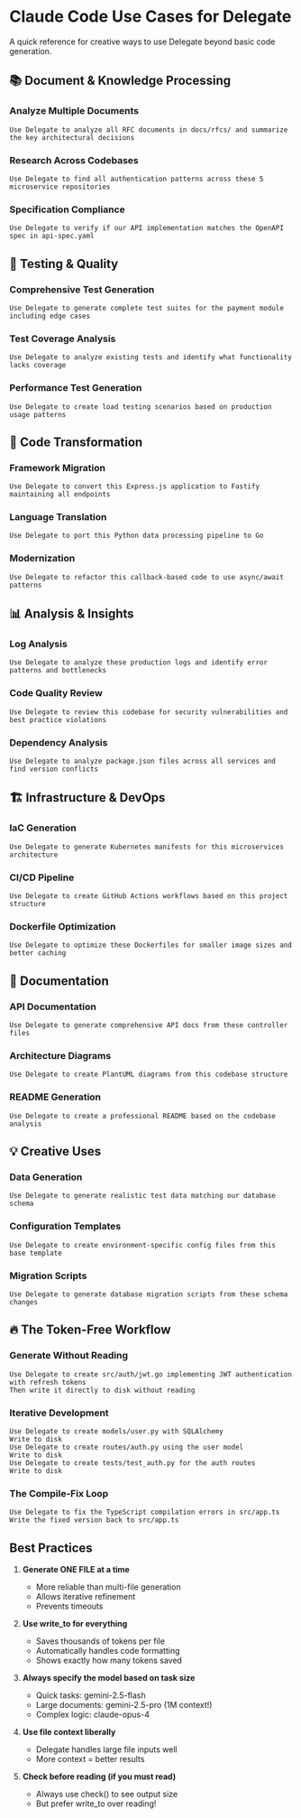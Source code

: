 # Claude Code Use Cases for Delegate

A quick reference for creative ways to use Delegate beyond basic code generation.

## 📚 Document & Knowledge Processing

### Analyze Multiple Documents
```
Use Delegate to analyze all RFC documents in docs/rfcs/ and summarize the key architectural decisions
```

### Research Across Codebases
```
Use Delegate to find all authentication patterns across these 5 microservice repositories
```

### Specification Compliance
```
Use Delegate to verify if our API implementation matches the OpenAPI spec in api-spec.yaml
```

## 🧪 Testing & Quality

### Comprehensive Test Generation
```
Use Delegate to generate complete test suites for the payment module including edge cases
```

### Test Coverage Analysis
```
Use Delegate to analyze existing tests and identify what functionality lacks coverage
```

### Performance Test Generation
```
Use Delegate to create load testing scenarios based on production usage patterns
```

## 🔄 Code Transformation

### Framework Migration
```
Use Delegate to convert this Express.js application to Fastify maintaining all endpoints
```

### Language Translation
```
Use Delegate to port this Python data processing pipeline to Go
```

### Modernization
```
Use Delegate to refactor this callback-based code to use async/await patterns
```

## 📊 Analysis & Insights

### Log Analysis
```
Use Delegate to analyze these production logs and identify error patterns and bottlenecks
```

### Code Quality Review
```
Use Delegate to review this codebase for security vulnerabilities and best practice violations
```

### Dependency Analysis
```
Use Delegate to analyze package.json files across all services and find version conflicts
```

## 🏗️ Infrastructure & DevOps

### IaC Generation
```
Use Delegate to generate Kubernetes manifests for this microservices architecture
```

### CI/CD Pipeline
```
Use Delegate to create GitHub Actions workflows based on this project structure
```

### Dockerfile Optimization
```
Use Delegate to optimize these Dockerfiles for smaller image sizes and better caching
```

## 📝 Documentation

### API Documentation
```
Use Delegate to generate comprehensive API docs from these controller files
```

### Architecture Diagrams
```
Use Delegate to create PlantUML diagrams from this codebase structure
```

### README Generation
```
Use Delegate to create a professional README based on the codebase analysis
```

## 💡 Creative Uses

### Data Generation
```
Use Delegate to generate realistic test data matching our database schema
```

### Configuration Templates
```
Use Delegate to create environment-specific config files from this base template
```

### Migration Scripts
```
Use Delegate to generate database migration scripts from these schema changes
```

## 🔥 The Token-Free Workflow

### Generate Without Reading
```
Use Delegate to create src/auth/jwt.go implementing JWT authentication with refresh tokens
Then write it directly to disk without reading
```

### Iterative Development
```
Use Delegate to create models/user.py with SQLAlchemy
Write to disk
Use Delegate to create routes/auth.py using the user model
Write to disk
Use Delegate to create tests/test_auth.py for the auth routes
Write to disk
```

### The Compile-Fix Loop
```
Use Delegate to fix the TypeScript compilation errors in src/app.ts
Write the fixed version back to src/app.ts
```

## Best Practices

1. **Generate ONE FILE at a time**
   - More reliable than multi-file generation
   - Allows iterative refinement
   - Prevents timeouts

2. **Use write_to for everything**
   - Saves thousands of tokens per file
   - Automatically handles code formatting
   - Shows exactly how many tokens saved

3. **Always specify the model based on task size**
   - Quick tasks: gemini-2.5-flash
   - Large documents: gemini-2.5-pro (1M context!)
   - Complex logic: claude-opus-4

4. **Use file context liberally**
   - Delegate handles large file inputs well
   - More context = better results

5. **Check before reading (if you must read)**
   - Always use check() to see output size
   - But prefer write_to over reading!